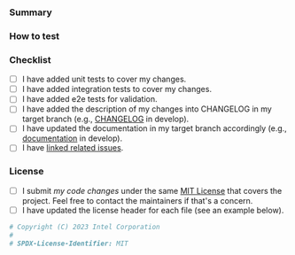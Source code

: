 <!-- Contributing guide: https://github.com/openvinotoolkit/datumaro/blob/develop/CONTRIBUTING.md -->

### Summary

<!--
Resolves #111 and #222.
Depends on #1000 (for series of dependent commits).

This PR introduces this capability to make the project better in this and that.

- Added this feature
- Removed that feature
- Fixed the problem #1234
-->

### How to test
<!-- Describe the testing procedure for reviewers, if changes are
not fully covered by unit tests or manual testing can be complicated. -->

### Checklist
<!-- Put an 'x' in all the boxes that apply -->
- [ ] I have added unit tests to cover my changes.​
- [ ] I have added integration tests to cover my changes.​
- [ ] I have added e2e tests for validation.
- [ ] I have added the description of my changes into CHANGELOG in my target branch (e.g., [CHANGELOG](https://github.com/openvinotoolkit/datumaro/blob/develop/CHANGELOG.md) in develop).​
- [ ] I have updated the documentation in my target branch accordingly (e.g., [documentation](https://github.com/openvinotoolkit/datumaro/tree/develop/site) in develop).
- [ ] I have [linked related issues](https://help.github.com/en/github/managing-your-work-on-github/linking-a-pull-request-to-an-issue#linking-a-pull-request-to-an-issue-using-a-keyword).

### License

- [ ] I submit _my code changes_ under the same [MIT License](https://github.com/openvinotoolkit/datumaro/blob/develop/LICENSE) that covers the project.
  Feel free to contact the maintainers if that's a concern.
- [ ] I have updated the license header for each file (see an example below).

```python
# Copyright (C) 2023 Intel Corporation
#
# SPDX-License-Identifier: MIT
```
